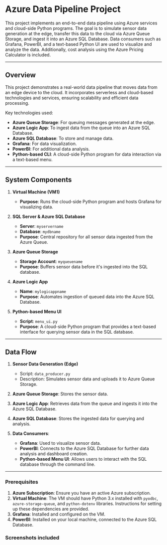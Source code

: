 # Azure Data Pipeline Project

This project implements an end-to-end data pipeline using Azure services and cloud-side Python programs. The goal is to simulate sensor data generation at the edge, transfer this data to the cloud via Azure Queue Storage, and ingest it into an Azure SQL Database. Data consumers such as Grafana, PowerBI, and a text-based Python UI are used to visualize and analyze the data. Additionally, cost analysis using the Azure Pricing Calculator is included.



---

## Overview

This project demonstrates a real-world data pipeline that moves data from an edge device to the cloud. It incorporates serverless and cloud-based technologies and services, ensuring scalability and efficient data processing.

Key technologies used:
- **Azure Queue Storage**: For queuing messages generated at the edge.
- **Azure Logic App**: To ingest data from the queue into an Azure SQL Database.
- **Azure SQL Database**: To store and manage data.
- **Grafana**: For data visualization.
- **PowerBI**: For additional data analysis.
- **Python-based CLI**: A cloud-side Python program for data interaction via a text-based menu.

---

## System Components

1. **Virtual Machine (VM1)**
   - **Purpose**: Runs the cloud-side Python program and hosts Grafana for visualizing data.
   
2. **SQL Server & Azure SQL Database**
   - **Server**: `myservername`
   - **Database**: `mydbname`
   - **Purpose**: Central repository for all sensor data ingested from the Azure Queue.

3. **Azure Queue Storage**
   - **Storage Account**: `myqueuename`
   - **Purpose**: Buffers sensor data before it's ingested into the SQL database.

4. **Azure Logic App**
   - **Name**: `mylogicappname`
   - **Purpose**: Automates ingestion of queued data into the Azure SQL Database.

5. **Python-based Menu UI**
   - **Script**: `menu_ui.py`
   - **Purpose**: A cloud-side Python program that provides a text-based interface for querying sensor data in the SQL database.

---

## Data Flow

1. **Sensor Data Generation (Edge)**
   - Script: `data_producer.py`
   - Description: Simulates sensor data and uploads it to Azure Queue Storage.

2. **Azure Queue Storage**: Stores the sensor data.

3. **Azure Logic App**: Retrieves data from the queue and ingests it into the Azure SQL Database.

4. **Azure SQL Database**: Stores the ingested data for querying and analysis.

5. **Data Consumers**:
   - **Grafana**: Used to visualize sensor data.
   - **PowerBI**: Connects to the Azure SQL Database for further data analysis and dashboard creation.
   - **Python-based Menu UI**: Allows users to interact with the SQL database through the command line.

---



### Prerequisites

1. **Azure Subscription**: Ensure you have an active Azure subscription.
2. **Virtual Machine**: The VM should have Python 3.x installed with `pyodbc`, `azure-storage-queue`, and `python-dotenv` libraries. Instructions for setting up these dependencies are provided.
3. **Grafana**: Installed and configured on the VM.
4. **PowerBI**: Installed on your local machine, connected to the Azure SQL Database.


### Screenshots included























































